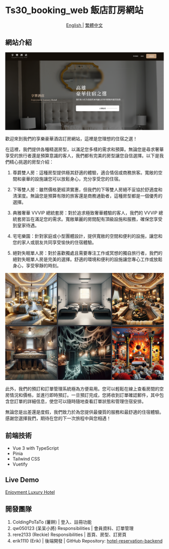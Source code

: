 # Ts30_booking_web 飯店訂房網站

<p align="center">
  <a href="./README.md"> English </a> | <a href="./README.zh-TW.md"> 繁體中文
  </a>
</p>

## 網站介紹

![Alt text](./public/image.png)

歡迎來到我們的享樂豪華酒店訂房網站，這裡是您理想的住宿之選！

在這裡，我們提供各種精選房型，以滿足您多樣的需求和預算。無論您是尋求奢華享受的旅行者還是預算意識的客人，我們都有完美的房型讓您自信選擇。以下是我們精心挑選的房型介紹：

1. 尊爵雙人房：這種房型提供極其舒適的體驗，適合情侶或商務旅客。寬敞的空間和豪華的設施讓您可以放鬆身心，充分享受您的住宿。

2. 下等雙人房：雖然價格更經濟實惠，但我們的下等雙人房絕不妥協於舒適度和清潔度。無論您是預算有限的旅客還是商務通勤者，這種房型都是一個優秀的選擇。

3. 典雅奢華 VVVIP 總統套房：對於追求極致奢華體驗的客人，我們的 VVVIP 總統套房旨在滿足您的需求。寬敞華麗的房間配有頂級設施和服務，確保您享受到皇家待遇。

4. 宅宅樂園：針對家庭或小型團體設計，提供寬敞的空間和便利的設施，讓您和您的家人或朋友共同享受愉快的住宿體驗。

5. 絕對失眠單人房：對於喜歡獨處且需要專注工作或冥想的獨自旅行者，我們的絕對失眠單人房是完美的選擇。舒適的環境和便利的設施讓您專心工作或放鬆身心，享受寧靜的時刻。

<p align='center'>
<img  src="./public/image-2.png"/>
</p>

此外，我們的預訂和訂單管理系統極為方便易用。您可以輕鬆在線上查看房間的空房情況和價格，並進行即時預訂。一旦預訂完成，您將收到訂單確認郵件，其中包含您訂單的詳細信息，使您可以隨時隨地查看訂單狀態和管理住宿安排。

無論您是出差還是度假，我們致力於為您提供最優質的服務和最舒適的住宿體驗。感謝您選擇我們，期待在您的下一次旅程中與您相遇！

## 前端技術

- Vue 3 with TypeScript
- Pinia
- Tailwind CSS
- Vuetify

## Live Demo

<a href="https://rere2133.github.io/ts30_booking_web" target="_blank">Enjoyment Luxury Hotel</a>

## 開發團隊

1. ColdingPoTaTo (薯餅) | 登入、註冊功能
2. qw050123 (呆呆小將)
   Responsibilities | 會員資料、訂單管理
3. rere2133 (Reckie)
   Responsibilities | 首頁、房型、訂房頁
4. erik1110 (Erik) | 後端開發 | GitHub Repository: [hotel-reservation-backend](https://github.com/erik1110/hotel-reservation-backend)
